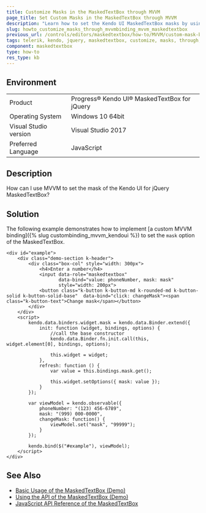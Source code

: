 ```yaml
---
title: Customize Masks in the MaskedTextBox through MVVM
page_title: Set Custom Masks in the MaskedTextBox through MVVM
description: "Learn how to set the Kendo UI MaskedTextBox masks by using a custom MVVM binding."
slug: howto_customize_masks_through_mvvmbinding_mvvm_maskedtextbox
previous_url: /controls/editors/maskedtextbox/how-to/MVVM/custom-mask-binding
tags: telerik, kendo, jquery, maskedtextbox, customize, masks, through, mvvm, binding
component: maskedtextbox
type: how-to
res_type: kb
---
```


## Environment

<table>
 <tr>
  <td>Product</td>
  <td>Progress® Kendo UI® MaskedTextBox for jQuery</td>
 </tr>
 <tr>
  <td>Operating System</td>
  <td>Windows 10 64bit</td>
 </tr>
 <tr>
  <td>Visual Studio version</td>
  <td>Visual Studio 2017</td>
 </tr>
 <tr>
  <td>Preferred Language</td>
  <td>JavaScript</td>
 </tr>
</table>

## Description

How can I use MVVM to set the mask of the Kendo UI for jQuery MaskedTextBox?

## Solution

The following example demonstrates how to implement [a custom MVVM binding]({% slug custombinding_mvvm_kendoui %}) to set the `mask` option of the MaskedTextBox.

```dojo
<div id="example">
    <div class="demo-section k-header">
        <div class="box-col" style="width: 300px">
            <h4>Enter a number</h4>
            <input data-role="maskedtextbox"
                   data-bind="value: phoneNumber, mask: mask"
                   style="width: 200px">
            <button class="k-button k-button-md k-rounded-md k-button-solid k-button-solid-base"  data-bind="click: changeMask"><span class="k-button-text">Change mask</span></button>
        </div>
    </div>
    <script>
        kendo.data.binders.widget.mask = kendo.data.Binder.extend({
            init: function (widget, bindings, options) {
                //call the base constructor
                kendo.data.Binder.fn.init.call(this, widget.element[0], bindings, options);

                this.widget = widget;
            },
            refresh: function () {
                var value = this.bindings.mask.get();

                this.widget.setOptions({ mask: value });
            }
        });

        var viewModel = kendo.observable({
            phoneNumber: "(123) 456-6789",
            mask: "(999) 000-0000",
            changeMask: function() {
                viewModel.set("mask", "99999");
            }
        });

        kendo.bind($("#example"), viewModel);
    </script>
</div>
```

## See Also

* [Basic Usage of the MaskedTextBox (Demo)](https://demos.telerik.com/kendo-ui/maskedtextbox/index)
* [Using the API of the MaskedTextBox (Demo)](https://demos.telerik.com/kendo-ui/maskedtextbox/api)
* [JavaScript API Reference of the MaskedTextBox](/api/javascript/ui/maskedtextbox)
